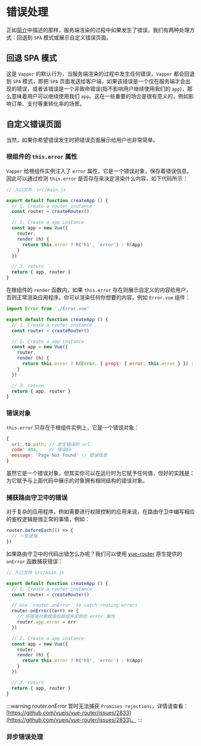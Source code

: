 # 错误处理

正如[简介](/zh/introduction.html#错误处理)中描述的那样，服务端渲染的过程中如果发生了错误，我们有两种处理方式：回退到 `SPA` 模式或展示自定义错误页面。

## 回退 SPA 模式

这是 `Vapper` 的默认行为，当服务端渲染的过程中发生任何错误，`Vapper` 都会回退到 `SPA` 模式，即把 `SPA` 页面发送给客户端，如果该错误是一个仅在服务端才会出现的错误，或者该错误是一个非致命错误(指不影响用户继续使用我们的 `app`)，那么意味着用户可以继续使用我们 `app`。这在一些重要的场合是很有意义的，例如影响订单、支付等重转化率的场景。

## 自定义错误页面

当然，如果你希望错误发生时把错误页面展示给用户也非常简单。

### 根组件的 `this.error` 属性

`Vapper` 给根组件实例注入了 `error` 属性，它是一个错误对象，保存着错误信息。因此可以通过检测 `this.error` 是否存在来决定渲染什么内容，如下代码所示：

```js {11}
// 入口文件：src/main.js

export default function createApp () {
  // 1. Create a router instance
  const router = createRouter()

  // 2. Create a app instance
  const app = new Vue({
    router,
    render (h) {
      return this.error ? h('h1', 'error') : h(App)
    }
  })

  // 3. return
  return { app, router }
}
```

在根组件的 `render` 函数内，如果 `this.error` 存在则展示自定义的内容给用户，否则正常渲染应用程序。你可以渲染任何你想要的内容，例如 `Error.vue` 组件：

```js
import Error from './Error.vue'

export default function createApp () {
  // 1. Create a router instance
  const router = createRouter()

  // 2. Create a app instance
  const app = new Vue({
    router,
    render (h) {
      return this.error ? h(Error, { props: { error: this.error } }) : h(App)
    }
  })

  // 3. return
  return { app, router }
}
```

### 错误对象

`this.error` 只存在于根组件实例上，它是一个错误对象：

```js
{
  url: to.path, // 发生错误的 url
  code: 404,    // 错误码
  message: 'Page Not Found' // 错误信息
}
```

虽然它是一个错误对象，但其实你可以在运行时为它赋予任何值，但好的实践是：为它赋予与上面代码中展示的对象拥有相同结构的错误对象。

### 捕获路由守卫中的错误

对于复杂的应用程序，例如需要进行权限控制的应用来说，在路由守卫中编写相应的鉴权逻辑是很正常的事情，例如：

```js
router.beforeEach(() => {
  // 一些逻辑
})
```

如果路由守卫中的代码出错怎么办呢？我们可以使用 [vue-router](https://router.vuejs.org/) 原生提供的 `onError` 函数捕获错误：

```js {8-11,17}
// 入口文件 src/main.js

export default function createApp () {
  // 1. Create a router instance
  const router = createRouter()

  // Use `router.onError` to catch routing errors
  router.onError((err) => {
    // 将错误对象赋值给根组件实例的 error 属性
    router.app.error = err
  })

  // 2. Create a app instance
  const app = new Vue({
    router,
    render (h) {
      return this.error ? h('h1', 'error') : h(App)
    }
  })

  // 3. return
  return { app, router }
}
```

:::warning
router.onError 暂时无法捕获 `Promises rejections`，详情请查看：[https://github.com/vuejs/vue-router/issues/2833](https://github.com/vuejs/vue-router/issues/2833)。
:::

### 异步错误处理

